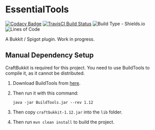 # EssentialTools

[![Codacy Badge](https://api.codacy.com/project/badge/Grade/37f9d3613d6946d791e634b5f90c2c3d)](https://app.codacy.com/app/CodeNet/EssentialTools?utm_source=github.com&utm_medium=referral&utm_content=Prouser123/EssentialTools&utm_campaign=Badge_Grade_Dashboard)
[![TravisCI Build Status](https://travis-ci.com/Prouser123/EssentialTools.svg?branch=master)](https://travis-ci.com/Prouser123/EssentialTools)
![Build Type - Shields.io](https://img.shields.io/badge/type-maven-red.svg)
![Lines of Code](https://tokei.rs/b1/github/Prouser123/EssentialTools)

A Bukkit / Spigot plugin.
Work in progress.

## Manual Dependency Setup

CraftBukkit is required for this project. You need to use BuildTools to compile it, as it cannot be distributed.

1.  Download BuildTools from [here](https://hub.spigotmc.org/jenkins/job/BuildTools/lastSuccessfulBuild/artifact/target/BuildTools.jar).

2.  Then run it with this command:

    `java -jar BuildTools.jar --rev 1.12`

3.  Then copy `craftbukkit-1.12.jar` into the `lib` folder.

4.  Then run `mvn clean install` to build the project.
